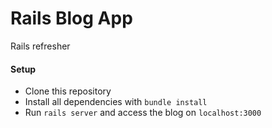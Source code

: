 # Rails Blog App

Rails refresher 

#### Setup

* Clone this repository
* Install all dependencies with ```bundle install```
* Run ``` rails server ``` and access the blog on ```localhost:3000```
